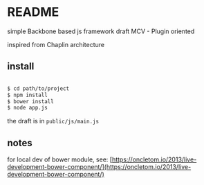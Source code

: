 README
=======================================================

simple Backbone based js framework draft
MCV - Plugin oriented

inspired from Chaplin architecture

## install

```sh

$ cd path/to/project
$ npm install
$ bower install
$ node app.js

```

the draft is in `public/js/main.js`

## notes

for local dev of bower module, see: [https://oncletom.io/2013/live-development-bower-component/](https://oncletom.io/2013/live-development-bower-component/)

